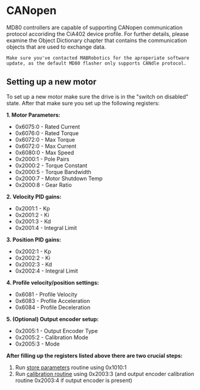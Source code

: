 # CANopen
MD80 controllers are capable of supporting CANopen communication protocol accoriding the CiA402 device profile. For further details, please examine the Object Dictionary chapter that contains the communication objects that are used to exchange data. 

```{note}
Make sure you've contacted MABRobotics for the aproperiate software update, as the default MD80 flasher only supports CANdle protocol. 
```

## Setting up a new motor

To set up a new motor make sure the drive is in the "switch on disabled" state. After that make sure you set up the following registers: 

**1. Motor Parameters:**
- 0x6075:0 - Rated Current 
- 0x6076:0 - Rated Torque
- 0x6072:0 - Max Torque
- 0x6072:0 - Max Current
- 0x6080:0 - Max Speed
- 0x2000:1 - Pole Pairs
- 0x2000:2 - Torque Constant
- 0x2000:5 - Torque Bandwidth
- 0x2000:7 - Motor Shutdown Temp
- 0x2000:8 - Gear Ratio

**2. Velocity PID gains:**
- 0x2001:1 - Kp
- 0x2001:2 - Ki
- 0x2001:3 - Kd
- 0x2001:4 - Integral Limit

**3. Position PID gains:**
- 0x2002:1 - Kp
- 0x2002:2 - Ki
- 0x2002:3 - Kd
- 0x2002:4 - Integral Limit

**4. Profile velocity/position settings:**
- 0x6081 - Profile Velocity
- 0x6083 - Profile Acceleration
- 0x6084 - Profile Deceleration

**5. (Optional) Output encoder setup:**
- 0x2005:1 - Output Encoder Type
- 0x2005:2 - Calibration Mode
- 0x2005:3 - Mode

**After filling up the registers listed above there are two crucial steps:**

1. Run [store parameters](store_parameters) routine using 0x1010:1
2. Run [calibration routine](system_command) using 0x2003:3 (and output encoder calibration routine 0x2003:4 if output encoder is present)



